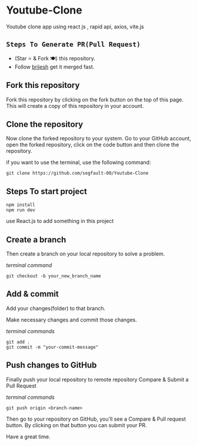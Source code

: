 # Youtube-Clone
Youtube clone app using react js , rapid api, axios, vite.js


##  `Steps To Generate PR(Pull Request)`

- (Star ⭐ & Fork 🍽️) this repository.
- Follow [brijesh](https://github.com/segfault-00) get it merged fast.

## Fork this repository

Fork this repository by clicking on the fork button on the top of this page. This will create a copy of this repository in your account.

## Clone the repository

Now clone the forked repository to your system. Go to your GitHub account, open the forked repository, click on the code button and then clone the repository.

if you want to use the terminal, use the following command:

```
git clone https://github.com/segfault-00/Youtube-Clone
```

## Steps To start project
```
npm install 
npm run dev
```
use React.js to add something in this project

## Create a branch

Then create a branch on your local repository to solve a problem.

*terminal command*

```
git checkout -b your_new_branch_name
```

## Add & commit

Add your changes(folder) to that branch. <br/>

Make necessary changes and commit those changes. 

*terminal commands*
```
git add .
git commit -m "your-commit-message"
```

## Push changes to GitHub

Finally push your local repository to remote repository
Compare & Submit a Pull Request

*terminal commands*

```
git push origin <branch-name>
```

Then go to your repository on GitHub, you'll see a Compare & Pull request button. By clicking on that button you can submit your PR.

Have a great time.
